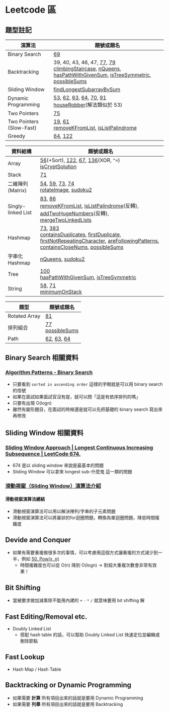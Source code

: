 # Leetcode 區

## 題型註記

| 演算法 | 題號或題名 |
|---|---|
| Binary Search | [69](https://github.com/vc7/algorithm_datas_tructure_leetcode/blob/master/leetcode/0069_sqrt_x.md)
| Backtracking | 39, 40, 43, 46, 47, [77](https://github.com/vc7/algorithm_datas_tructure_leetcode/blob/master/leetcode/0077_combinations.md), [79](https://github.com/vc7/algorithm_datas_tructure_leetcode/blob/master/leetcode/0079_word_search.md)<br> [climbingStaircase](https://github.com/vc7/algorithm_datas_tructure_leetcode/blob/master/codesignal/climbingStaircase.md), [nQueens](https://github.com/vc7/algorithm_datas_tructure_leetcode/blob/master/codesignal/nQueens.md), [hasPathWithGivenSum](https://github.com/vc7/algorithm_datas_tructure_leetcode/blob/master/codesignal/hasPathWithGivenSum.md), [isTreeSymmetric](https://github.com/vc7/algorithm_datas_tructure_leetcode/blob/master/codesignal/isTreeSymmetric.md), [possibleSums](https://github.com/vc7/algorithm_datas_tructure_leetcode/blob/master/codesignal/possibleSums.md) |
| Sliding Window | [findLongestSubarrayBySum](https://github.com/vc7/algorithm_datas_tructure_leetcode/blob/master/codesignal/findLongestSubarrayBySum.md)
| Dynamic Programming | [53](https://github.com/vc7/algorithm_datas_tructure_leetcode/blob/master/leetcode/0053_maximum_subarray.md), [62](https://github.com/vc7/algorithm_datas_tructure_leetcode/blob/master/leetcode/0062_unique_paths.md), [63](https://github.com/vc7/algorithm_datas_tructure_leetcode/blob/master/leetcode/0063_unique_paths_II.md), [64](https://github.com/vc7/algorithm_datas_tructure_leetcode/blob/master/leetcode/0064_minumum_path_sum.md), [70](https://github.com/vc7/algorithm_datas_tructure_leetcode/blob/master/leetcode/0070_climbing_stairs.md), [91](https://github.com/vc7/algorithm_datas_tructure_leetcode/blob/master/leetcode/0091.md)<br>[houseRobber](https://github.com/vc7/algorithm_datas_tructure_leetcode/blob/master/codesignal/houseRobber.md)(解法類似於 53)
| Two Pointers | [75](https://github.com/vc7/algorithm_datas_tructure_leetcode/blob/master/leetcode/0075_sort_colors.md)
| Two Pointers (Slow-Fast) | [19](https://github.com/vc7/algorithm_datas_tructure_leetcode/blob/b7ac153c5d5e5ab894d86b7d9c66a87917de7dae/leetcode/0019_remove_nth_node_from_end_of_list.md), [61](https://github.com/vc7/algorithm_datas_tructure_leetcode/blob/master/leetcode/0061_rotate_list.md)<br>[removeKFromList](https://github.com/vc7/algorithm_datas_tructure_leetcode/blob/master/codesignal/removeKFromList.md), [isListPalindrome](https://github.com/vc7/algorithm_datas_tructure_leetcode/blob/master/codesignal/isListPalindrome.md)
| Greedy | [64](https://github.com/vc7/algorithm_datas_tructure_leetcode/blob/master/leetcode/0064_minumum_path_sum.md), [122](https://github.com/vc7/algorithm_datas_tructure_leetcode/blob/master/leetcode/0122_best_time_to_buy_and_sell_stock_II.md)

| 資料結構 | 題號或題名 |
|---|---|
| Array | [56](https://github.com/vc7/algorithm_datas_tructure_leetcode/blob/master/leetcode/0056_merge_intervals.md)(+Sort), [122](https://github.com/vc7/algorithm_datas_tructure_leetcode/blob/master/leetcode/0122_best_time_to_buy_and_sell_stock_II.md), [67](https://github.com/vc7/algorithm_datas_tructure_leetcode/blob/master/leetcode/0067_add_binary.md), [136](https://github.com/vc7/algorithm_datas_tructure_leetcode/blob/master/leetcode/0136.md)(XOR, `^=`)<br>[isCryptSolution](https://github.com/vc7/algorithm_datas_tructure_leetcode/blob/master/codesignal/isCryptSolution.md)
| Stack | [71](https://github.com/vc7/algorithm_datas_tructure_leetcode/blob/master/leetcode/0071_simplify_path.md)
| 二維陣列(Matrix) | [54](https://github.com/vc7/algorithm_datas_tructure_leetcode/blob/master/leetcode/0054_spiral_matrix.md), [59](https://github.com/vc7/algorithm_datas_tructure_leetcode/blob/master/leetcode/0059_spiral_matrix_II.md), [73](https://github.com/vc7/algorithm_datas_tructure_leetcode/blob/master/leetcode/0073_set_matrix_zeroes.md), [74](https://github.com/vc7/algorithm_datas_tructure_leetcode/blob/master/leetcode/0074_search_a_2d_matrix.md)<br>[rotateImage](https://github.com/vc7/algorithm_datas_tructure_leetcode/blob/master/codesignal/rotateImage.md), [sudoku2](https://github.com/vc7/algorithm_datas_tructure_leetcode/blob/master/codesignal/sudoku2.md) |
| Singly-linked List | [83](https://github.com/vc7/algorithm_datas_tructure_leetcode/blob/master/leetcode/0083.md), [86](https://github.com/vc7/algorithm_datas_tructure_leetcode/blob/master/leetcode/0086.md)<br>[removeKFromList](https://github.com/vc7/algorithm_datas_tructure_leetcode/blob/master/codesignal/removeKFromList.md), [isListPalindrome](https://github.com/vc7/algorithm_datas_tructure_leetcode/blob/master/codesignal/isListPalindrome.md)(反轉), [addTwoHugeNumbers](https://github.com/vc7/algorithm_datas_tructure_leetcode/blob/master/codesignal/addTwoHugeNumbers.md)(反轉), [mergeTwoLinkedLists](https://github.com/vc7/algorithm_datas_tructure_leetcode/blob/master/codesignal/mergeTwoLinkedLists.md)
| Hashmap | [73](https://github.com/vc7/algorithm_datas_tructure_leetcode/blob/master/leetcode/0073_set_matrix_zeroes.md), [383](https://github.com/vc7/algorithm_datas_tructure_leetcode/blob/master/leetcode/0383_ransom_note.md)<br>[containsDuplicates](https://github.com/vc7/algorithm_datas_tructure_leetcode/blob/master/codesignal/containsDuplicates.md), [firstDuplicate](https://github.com/vc7/algorithm_datas_tructure_leetcode/blob/master/codesignal/firstDuplicate.md), [firstNotRepeatingCharacter](https://github.com/vc7/algorithm_datas_tructure_leetcode/blob/master/codesignal/firstNotRepeatingCharacter.md), [areFollowingPatterns](https://github.com/vc7/algorithm_datas_tructure_leetcode/blob/master/codesignal/areFollowingPatterns.md), [containsCloseNums](https://github.com/vc7/algorithm_datas_tructure_leetcode/blob/master/codesignal/containsCloseNums.md), [possibleSums](https://github.com/vc7/algorithm_datas_tructure_leetcode/blob/master/codesignal/possibleSums.md)
| 字串化 Hashmap | [nQueens](https://github.com/vc7/algorithm_datas_tructure_leetcode/blob/master/codesignal/nQueens.md), [sudoku2](https://github.com/vc7/algorithm_datas_tructure_leetcode/blob/master/codesignal/sudoku2.md)
| Tree | [100](https://github.com/vc7/algorithm_datas_tructure_leetcode/blob/master/leetcode/0100.md)<br>[hasPathWithGivenSum](https://github.com/vc7/algorithm_datas_tructure_leetcode/blob/master/codesignal/hasPathWithGivenSum.md), [isTreeSymmetric](https://github.com/vc7/algorithm_datas_tructure_leetcode/blob/master/codesignal/isTreeSymmetric.md)
| String | [58](https://github.com/vc7/algorithm_datas_tructure_leetcode/blob/master/leetcode/0058_length_of_last_word.md), [71](https://github.com/vc7/algorithm_datas_tructure_leetcode/blob/master/leetcode/0071_simplify_path.md)<br>[minimumOnStack](https://github.com/vc7/algorithm_datas_tructure_leetcode/blob/master/codesignal/minimumOnStack.md)

| 題型 | 題號或題名 |
|---|---|
| Rotated Array | [81](https://github.com/vc7/algorithm_datas_tructure_leetcode/blob/master/leetcode/0081.md)
| 排列組合 | [77](https://github.com/vc7/algorithm_datas_tructure_leetcode/blob/master/leetcode/0077_combinations.md)<br>[possibleSums](https://github.com/vc7/algorithm_datas_tructure_leetcode/blob/master/codesignal/possibleSums.md)
| Path | [62](https://github.com/vc7/algorithm_datas_tructure_leetcode/blob/master/leetcode/0062_unique_paths.md), [63](https://github.com/vc7/algorithm_datas_tructure_leetcode/blob/master/leetcode/0063_unique_paths_II.md), [64](https://github.com/vc7/algorithm_datas_tructure_leetcode/blob/master/leetcode/0064_minumum_path_sum.md)


## Binary Search 相關資料

### [Algorithm Patterns - Binary Search](https://www.youtube.com/watch?v=8T77iUOuXRA)

- 只要看到 `sorted in ascending order` 這樣的字眼就是可以用 binary search 的信號
- 如果在面試如果面試官沒有提，就可以問「這是有依序排列的嗎」
- 只要有出現 O(logn)
- 雖然有變形題目，在面試的時候還是就可以先把基礎的 binary search 寫出來再修改

## Sliding Window 相關資料

### [Sliding Window Approach | Longest Continuous Increasing Subsequence | LeetCode 674.](https://www.youtube.com/watch?v=jSvoE-_Yhs4)

- 674 是以 sliding window 來說是最基本的問題
- Sliding Window 可以拿來 longest sub-什麼鬼 這一類的問題

### [滑動視窗（Sliding Window）演算法介紹](https://www.jishuwen.com/d/2Epc/zh-tw)

#### 滑動視窗演算法總結

- 滑動視窗演算法可以用以解決陣列/字串的子元素問題
- 滑動視窗演算法可以將巢狀的for迴圈問題，轉換為單迴圈問題，降低時間複雜度

## Devide and Conquer

- 如果有需要重複做很多次的事情，可以考慮用這個方式讓重複的方式減少到一半，例如 [50. Pow(x, n)](https://leetcode.com/problems/powx-n/)
  - 時間複雜度也可以從 O(n) 降到 O(logn) → 對超大重複次數會非常有效果！

## Bit Shifting

- 當被要求做加減乘除不能用內建的 `+` `-` `*` `/` 就意味要用 bit shifting 解

## Fast Editing/Removal etc.

- Doubly Linked List
  - 搭配 hash table 的話，可以幫助 Doubly Linked List 快速定位並編輯或刪除節點

## Fast Lookup

- Hash Map / Hash Table

## Backtracking or Dynamic Programming

- 如果需要 **計算** 所有項目出來的話就是要用 Dynamic Programming
- 如果需要 **列舉** 所有項目出來的話就是要用 Backtracking
